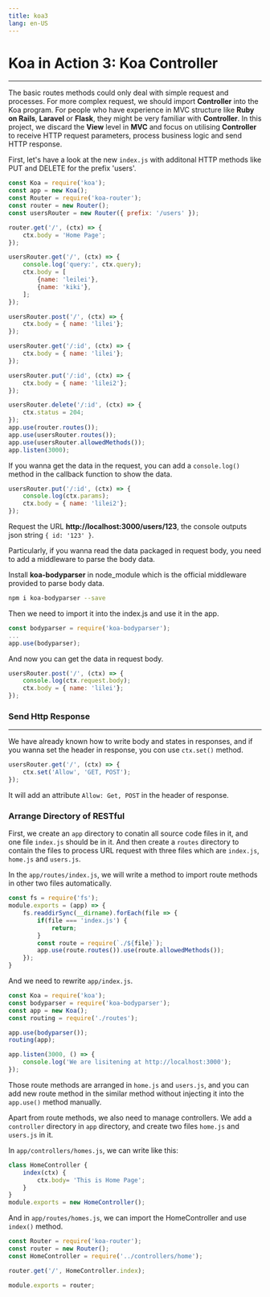 ```yaml
---
title: koa3
lang: en-US
---
```

# Koa in Action 3: Koa Controller
---

The basic routes methods could only deal with simple request and 
processes. For more complex request, we should import **Controller**
into the Koa program. For people who have experience in MVC structure like
**Ruby on Rails**, **Laravel** or **Flask**, they might be very familiar with
**Controller**. In this project, we discard the **View** level in **MVC** and 
focus on utilising **Controller** to receive HTTP request parameters, process business
logic and send HTTP response.

First, let's have a look at the new `index.js` with additonal HTTP methods like PUT and DELETE
for the prefix 'users'.
``` js
const Koa = require('koa');
const app = new Koa();
const Router = require('koa-router');
const router = new Router();
const usersRouter = new Router({ prefix: '/users' });

router.get('/', (ctx) => {
    ctx.body = 'Home Page';
});

usersRouter.get('/', (ctx) => {
    console.log('query:', ctx.query);
    ctx.body = [
        {name: 'leilei'},
        {name: 'kiki'},
    ];
});

usersRouter.post('/', (ctx) => {
    ctx.body = { name: 'lilei'};
});

usersRouter.get('/:id', (ctx) => {
    ctx.body = { name: 'lilei'};
});

usersRouter.put('/:id', (ctx) => {
    ctx.body = { name: 'lilei2'};
});

usersRouter.delete('/:id', (ctx) => {
    ctx.status = 204;
});
app.use(router.routes());
app.use(usersRouter.routes());
app.use(usersRouter.allowedMethods());
app.listen(3000);
```
If you wanna get the data in the request, you can add a `console.log()`
method in the callback function to show the data.
``` js
usersRouter.put('/:id', (ctx) => {
    console.log(ctx.params);
    ctx.body = { name: 'lilei2'};
});
```
Request the URL **http://localhost:3000/users/123**, the console outputs
json string `{ id: '123' }`.

Particularly, if you wanna read the data packaged in request body, you need to 
add a middleware to parse the body data.

Install **koa-bodyparser** in node_module which is the official middleware provided 
to parse body data.
``` bash
npm i koa-bodyparser --save
```
Then we need to import it into the index.js and use it in the app.
```js
const bodyparser = require('koa-bodyparser');
...
app.use(bodyparser);
```
And now you can get the data in request body.
```js
usersRouter.post('/', (ctx) => {
    console.log(ctx.request.body);
    ctx.body = { name: 'lilei'};
});
```

### Send Http Response
---
We have already known how to write body and states in responses, and if you wanna set the header in response, 
you con use `ctx.set()` method.
``` js
usersRouter.get('/', (ctx) => {
    ctx.set('Allow', 'GET, POST');
});
```
It will add an attribute `Allow: Get, POST` in the header of response.

### Arrange Directory of RESTful
First, we create an `app` directory to conatin all source code files in it, and one file `index.js` should be in 
it. And then create a `routes` directory to contain the files to process URL request with three files which are 
`index.js`, `home.js` and `users.js`.

In the `app/routes/index.js`, we will write a method to import route methods in other two files automatically. 
``` js
const fs = require('fs');
module.exports = (app) => {
    fs.readdirSync(__dirname).forEach(file => {
        if(file === 'index.js') {
            return;
        }
        const route = require(`./${file}`);
        app.use(route.routes()).use(route.allowedMethods());
    });
}
```
And we need to rewrite `app/index.js`.
``` js
const Koa = require('koa');
const bodyparser = require('koa-bodyparser');
const app = new Koa();
const routing = require('./routes');

app.use(bodyparser());
routing(app);

app.listen(3000, () => {
    console.log('We are lisitening at http://localhost:3000');
});
```
Those route methods are arranged in `home.js` and `users.js`, and you can add
new route method in the similar method without injecting it into the `app.use()`
method manually.

Apart from route methods, we also need to manage controllers. We add a `controller`
directory in `app` directory, and create two files `home.js` and `users.js` in it.

In `app/controllers/homes.js`, we can write like this:
``` js
class HomeController {
    index(ctx) {
        ctx.body= 'This is Home Page';
    }
}
module.exports = new HomeController();
```
And in `app/routes/homes.js`, we can import the HomeController and use `index()` method.
```js
const Router = require('koa-router');
const router = new Router();
const HomeController = require('../controllers/home');

router.get('/', HomeController.index);

module.exports = router;
```
